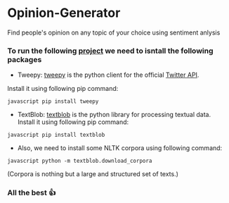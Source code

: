 # Opinion-Generator

Find people's opinion on any topic of your choice using sentiment anlysis

### To run the following [project](https://github.com/saad1504/Opinion-Generator/blob/master/extractor.py) we need to isntall the following packages

* Tweepy: [tweepy](http://docs.tweepy.org/en/v3.5.0/) is the python client for the official [Twitter API](https://dev.twitter.com/rest/public).

Install it using following pip command:

```javascript pip install tweepy```


* TextBlob: [textblob](http://textblob.readthedocs.io/en/dev/) is the python library for processing textual data.
Install it using following pip command:

```javascript pip install textblob```


* Also, we need to install some NLTK corpora using following command:

```javascript python -m textblob.download_corpora```

(Corpora is nothing but a large and structured set of texts.)

### All the best :+1:


